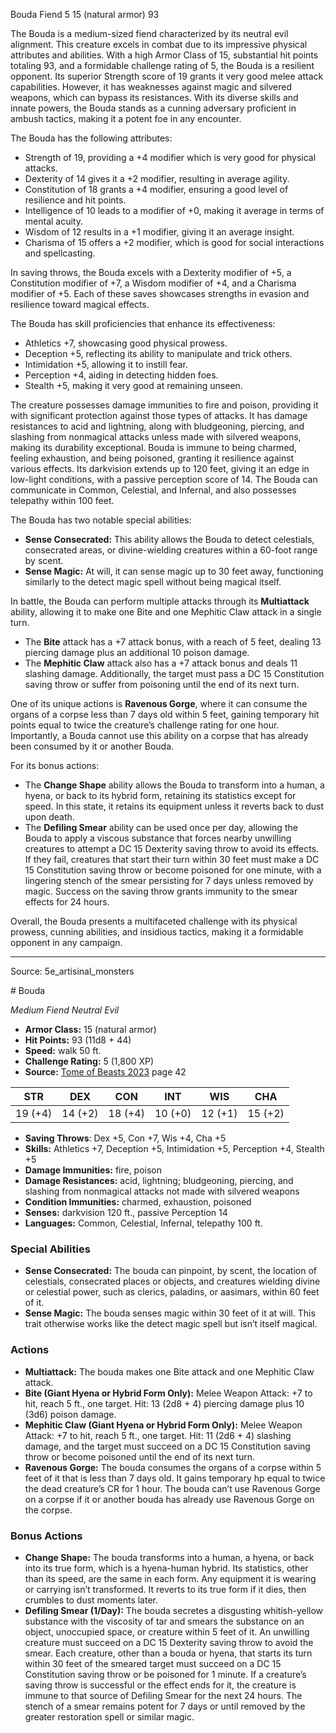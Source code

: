 <MonsterName/>Bouda</MonsterName>
<CreatureType/>Fiend</CreatureType>
<CR/>5</CR>
<AC/>15 (natural armor)</AC>
<HP/>93</HP>
<summary>The Bouda is a medium-sized fiend characterized by its neutral evil alignment. This creature excels in combat due to its impressive physical attributes and abilities. With a high Armor Class of 15, substantial hit points totaling 93, and a formidable challenge rating of 5, the Bouda is a resilient opponent. Its superior Strength score of 19 grants it very good melee attack capabilities. However, it has weaknesses against magic and silvered weapons, which can bypass its resistances. With its diverse skills and innate powers, the Bouda stands as a cunning adversary proficient in ambush tactics, making it a potent foe in any encounter.</summary>

<detail>

The Bouda has the following attributes: 
- Strength of 19, providing a +4 modifier which is very good for physical attacks. 
- Dexterity of 14 gives it a +2 modifier, resulting in average agility.
- Constitution of 18 grants a +4 modifier, ensuring a good level of resilience and hit points.
- Intelligence of 10 leads to a modifier of +0, making it average in terms of mental acuity.
- Wisdom of 12 results in a +1 modifier, giving it an average insight.
- Charisma of 15 offers a +2 modifier, which is good for social interactions and spellcasting.

In saving throws, the Bouda excels with a Dexterity modifier of +5, a Constitution modifier of +7, a Wisdom modifier of +4, and a Charisma modifier of +5. Each of these saves showcases strengths in evasion and resilience toward magical effects.

The Bouda has skill proficiencies that enhance its effectiveness:
- Athletics +7, showcasing good physical prowess.
- Deception +5, reflecting its ability to manipulate and trick others.
- Intimidation +5, allowing it to instill fear.
- Perception +4, aiding in detecting hidden foes.
- Stealth +5, making it very good at remaining unseen.

The creature possesses damage immunities to fire and poison, providing it with significant protection against those types of attacks. It has damage resistances to acid and lightning, along with bludgeoning, piercing, and slashing from nonmagical attacks unless made with silvered weapons, making its durability exceptional. Bouda is immune to being charmed, feeling exhaustion, and being poisoned, granting it resilience against various effects. Its darkvision extends up to 120 feet, giving it an edge in low-light conditions, with a passive perception score of 14. The Bouda can communicate in Common, Celestial, and Infernal, and also possesses telepathy within 100 feet.

The Bouda has two notable special abilities: 
- **Sense Consecrated:** This ability allows the Bouda to detect celestials, consecrated areas, or divine-wielding creatures within a 60-foot range by scent. 
- **Sense Magic:** At will, it can sense magic up to 30 feet away, functioning similarly to the detect magic spell without being magical itself.

In battle, the Bouda can perform multiple attacks through its **Multiattack** ability, allowing it to make one Bite and one Mephitic Claw attack in a single turn. 
- The **Bite** attack has a +7 attack bonus, with a reach of 5 feet, dealing 13 piercing damage plus an additional 10 poison damage. 
- The **Mephitic Claw** attack also has a +7 attack bonus and deals 11 slashing damage. Additionally, the target must pass a DC 15 Constitution saving throw or suffer from poisoning until the end of its next turn.

One of its unique actions is **Ravenous Gorge**, where it can consume the organs of a corpse less than 7 days old within 5 feet, gaining temporary hit points equal to twice the creature’s challenge rating for one hour. Importantly, a Bouda cannot use this ability on a corpse that has already been consumed by it or another Bouda.

For its bonus actions:
- The **Change Shape** ability allows the Bouda to transform into a human, a hyena, or back to its hybrid form, retaining its statistics except for speed. In this state, it retains its equipment unless it reverts back to dust upon death.
- The **Defiling Smear** ability can be used once per day, allowing the Bouda to apply a viscous substance that forces nearby unwilling creatures to attempt a DC 15 Dexterity saving throw to avoid its effects. If they fail, creatures that start their turn within 30 feet must make a DC 15 Constitution saving throw or become poisoned for one minute, with a lingering stench of the smear persisting for 7 days unless removed by magic. Success on the saving throw grants immunity to the smear effects for 24 hours.

Overall, the Bouda presents a multifaceted challenge with its physical prowess, cunning abilities, and insidious tactics, making it a formidable opponent in any campaign.</detail>



---

Source: 5e_artisinal_monsters

<statblock>
# Bouda

*Medium* *Fiend* *Neutral Evil*

- **Armor Class:** 15 (natural armor)
- **Hit Points:** 93 (11d8 + 44)
- **Speed:** walk 50 ft.
- **Challenge Rating:** 5 (1,800 XP)
- **Source:** [Tome of Beasts 2023](https://koboldpress.com/kpstore/product/tome-of-beasts-1-2023-edition/) page 42

| STR | DEX | CON | INT | WIS | CHA |
| --- | --- | --- | --- | --- | --- |
| 19 (+4) | 14 (+2) | 18 (+4) | 10 (+0) | 12 (+1) | 15 (+2) |

- **Saving Throws**: Dex +5, Con +7, Wis +4, Cha +5
- **Skills:** Athletics +7, Deception +5, Intimidation +5, Perception +4, Stealth +5
- **Damage Immunities:** fire, poison
- **Damage Resistances:** acid, lightning; bludgeoning, piercing, and slashing from nonmagical attacks not made with silvered weapons
- **Condition Immunities:** charmed, exhaustion, poisoned
- **Senses:** darkvision 120 ft., passive Perception 14
- **Languages:** Common, Celestial, Infernal, telepathy 100 ft.

### Special Abilities

- **Sense Consecrated:** The bouda can pinpoint, by scent, the location of celestials, consecrated places or objects, and creatures wielding divine or celestial power, such as clerics, paladins, or aasimars, within 60 feet of it.
- **Sense Magic:** The bouda senses magic within 30 feet of it at will. This trait otherwise works like the detect magic spell but isn’t itself magical.

### Actions

- **Multiattack:** The bouda makes one Bite attack and one Mephitic Claw attack.
- **Bite (Giant Hyena or Hybrid Form Only):** Melee Weapon Attack: +7 to hit, reach 5 ft., one target. Hit: 13 (2d8 + 4) piercing damage plus 10 (3d6) poison damage.
- **Mephitic Claw (Giant Hyena or Hybrid Form Only):** Melee Weapon Attack: +7 to hit, reach 5 ft., one target. Hit: 11 (2d6 + 4) slashing damage, and the target must succeed on a DC 15 Constitution saving throw or become poisoned until the end of its next turn.
- **Ravenous Gorge:** The bouda consumes the organs of a corpse within 5 feet of it that is less than 7 days old. It gains temporary hp equal to twice the dead creature’s CR for 1 hour. The bouda can’t use Ravenous Gorge on a corpse if it or another bouda has already use Ravenous Gorge on the corpse.

### Bonus Actions

- **Change Shape:** The bouda transforms into a human, a hyena, or back into its true form, which is a hyena-human hybrid. Its statistics, other than its speed, are the same in each form. Any equipment it is wearing or carrying isn’t transformed. It reverts to its true form if it dies, then crumbles to dust moments later.
- **Defiling Smear (1/Day):** The bouda secretes a disgusting whitish-yellow substance with the viscosity of tar and smears the substance on an object, unoccupied space, or creature within 5 feet of it. An unwilling creature must succeed on a DC 15 Dexterity saving throw to avoid the smear. Each creature, other than a bouda or hyena, that starts its turn within 30 feet of the smeared target must succeed on a DC 15 Constitution saving throw or be poisoned for 1 minute. If a creature’s saving throw is successful or the effect ends for it, the creature is immune to that source of Defiling Smear for the next 24 hours. The stench of a smear remains potent for 7 days or until removed by the greater restoration spell or similar magic.
</statblock>


